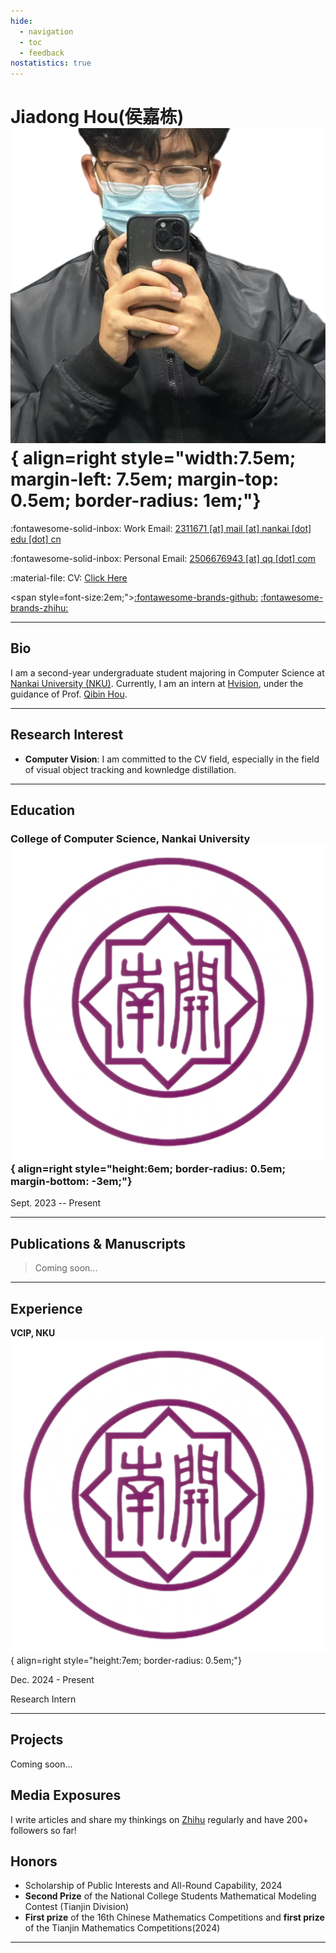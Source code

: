 ```yaml
---
hide:
  - navigation
  - toc
  - feedback
nostatistics: true
---
```


# Jiadong Hou(侯嘉栋) ![](img/me.png){ align=right style="width:7.5em; margin-left: 7.5em; margin-top: 0.5em; border-radius: 1em;"}

<!--:fontawesome-solid-building: Office: [424, 60 5th Ave, New York, NY 10011](https://maps.app.goo.gl/N7m2fM5EbM3TToB79)-->

:fontawesome-solid-inbox: Work Email: [2311671 [at] mail [at] nankai [dot] edu [dot] cn](mailto:2311671@mail.nankai.edu.cn)

:fontawesome-solid-inbox: Personal Email: [2506676943 [at] qq [dot] com](mailto:2506676943@qq.com)

:material-file: CV: [Click Here](https://ichubai.github.io/)

<span style=font-size:2em;">[:fontawesome-brands-github:](https://github.com/iChubai/)  [:fontawesome-brands-zhihu:](https://www.zhihu.com/people/chu-bai-13-4)</span>

---

## Bio

I am a second-year undergraduate student majoring in Computer Science at  [Nankai University (NKU)](https://www.nankai.edu.cn/). Currently, I am an intern at [Hvision](https://github.com/HVision-NKU), under the guidance of Prof. [Qibin Hou](https://houqb.github.io/).

---

## Research Interest

- **Computer Vision**: I am committed to the CV field, especially in the field of visual object tracking and kownledge distillation.

---

## Education


### College of Computer Science, Nankai University![Image title](img/nankai(1).png){ align=right style="height:6em; border-radius: 0.5em; margin-bottom: -3em;"}

Sept. 2023 -- Present

---

## Publications & Manuscripts

> Coming soon...

---

## Experience

<!-- **GAIR, SJTU & Qing Yuan Research Institute**![Image title](img/gair.png){ align=right style="height:5em; border-radius: 0.5em;"} -->
<!---->
<!-- Jan. 2025 - Present -->
<!---->
<!-- Research Intern -->

**VCIP, NKU**![Image title](img/nankai(1).png){ align=right style="height:7em; border-radius: 0.5em;"}

Dec. 2024 - Present

Research Intern

---

## Projects

Coming soon...

## Media Exposures

I write articles and share my thinkings on [Zhihu](https://www.zhihu.com/people/chu-bai-13-4) regularly and have 200+ followers so far!

## Honors

- Scholarship of Public Interests and All-Round Capability, 2024 
- **Second Prize** of the National College Students Mathematical Modeling Contest (Tianjin Division)
- **First prize** of the 16th Chinese Mathematics Competitions and **first prize** of the  Tianjin Mathematics Competitions(2024)

---

<div align="center">
    <div align="center" style="width:20%">
        <script type="text/javascript" id="clustrmaps" src="//clustrmaps.com/map_v2.js?d=_1g20YoX1boCjXuxcNhGdbnRQiA2LG8IlLZwCYTAPUQ&cl=ffffff&w=a"></script>
    </div>
</div>
